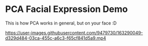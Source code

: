 # PCA Facial Expression Demo

This is how PCA works in general, but on your face :D




https://user-images.githubusercontent.com/9479730/163290049-d329d484-03ca-455c-a6c3-f65cf841d5a9.mp4


